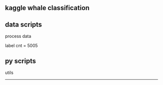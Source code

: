 ## kaggle whale classification

## data scripts

process data

label cnt = 5005

## py scripts

utils

---
